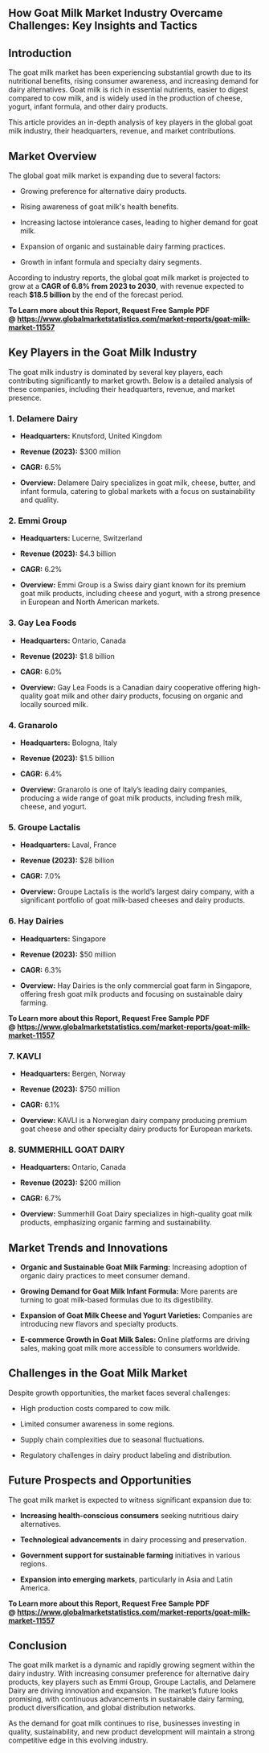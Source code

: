 <h2><strong>How Goat Milk Market Industry Overcame Challenges: Key Insights and Tactics</strong></h2><h2><strong>Introduction</strong></h2><p>The goat milk market has been experiencing substantial growth due to its nutritional benefits, rising consumer awareness, and increasing demand for dairy alternatives. Goat milk is rich in essential nutrients, easier to digest compared to cow milk, and is widely used in the production of cheese, yogurt, infant formula, and other dairy products.</p><p>This article provides an in-depth analysis of key players in the global goat milk industry, their headquarters, revenue, and market contributions.</p><h2>Market Overview</h2><p>The global goat milk market is expanding due to several factors:</p><ul data-spread="false"><li><p>Growing preference for alternative dairy products.</p></li><li><p>Rising awareness of goat milk's health benefits.</p></li><li><p>Increasing lactose intolerance cases, leading to higher demand for goat milk.</p></li><li><p>Expansion of organic and sustainable dairy farming practices.</p></li><li><p>Growth in infant formula and specialty dairy segments.</p></li></ul><p>According to industry reports, the global goat milk market is projected to grow at a <strong>CAGR of 6.8% from 2023 to 2030</strong>, with revenue expected to reach <strong>$18.5 billion</strong> by the end of the forecast period.</p><p><strong>To Learn more about this Report, Request Free Sample PDF @&nbsp;<a href="https://www.globalmarketstatistics.com/market-reports/goat-milk-market-11557">https://www.globalmarketstatistics.com/market-reports/goat-milk-market-11557</a></strong></p><h2>Key Players in the Goat Milk Industry</h2><p>The goat milk industry is dominated by several key players, each contributing significantly to market growth. Below is a detailed analysis of these companies, including their headquarters, revenue, and market presence.</p><h3>1. <strong>Delamere Dairy</strong></h3><ul data-spread="false"><li><p><strong>Headquarters:</strong> Knutsford, United Kingdom</p></li><li><p><strong>Revenue (2023):</strong> $300 million</p></li><li><p><strong>CAGR:</strong> 6.5%</p></li><li><p><strong>Overview:</strong> Delamere Dairy specializes in goat milk, cheese, butter, and infant formula, catering to global markets with a focus on sustainability and quality.</p></li></ul><h3>2. <strong>Emmi Group</strong></h3><ul data-spread="false"><li><p><strong>Headquarters:</strong> Lucerne, Switzerland</p></li><li><p><strong>Revenue (2023):</strong> $4.3 billion</p></li><li><p><strong>CAGR:</strong> 6.2%</p></li><li><p><strong>Overview:</strong> Emmi Group is a Swiss dairy giant known for its premium goat milk products, including cheese and yogurt, with a strong presence in European and North American markets.</p></li></ul><h3>3. <strong>Gay Lea Foods</strong></h3><ul data-spread="false"><li><p><strong>Headquarters:</strong> Ontario, Canada</p></li><li><p><strong>Revenue (2023):</strong> $1.8 billion</p></li><li><p><strong>CAGR:</strong> 6.0%</p></li><li><p><strong>Overview:</strong> Gay Lea Foods is a Canadian dairy cooperative offering high-quality goat milk and other dairy products, focusing on organic and locally sourced milk.</p></li></ul><h3>4. <strong>Granarolo</strong></h3><ul data-spread="false"><li><p><strong>Headquarters:</strong> Bologna, Italy</p></li><li><p><strong>Revenue (2023):</strong> $1.5 billion</p></li><li><p><strong>CAGR:</strong> 6.4%</p></li><li><p><strong>Overview:</strong> Granarolo is one of Italy&rsquo;s leading dairy companies, producing a wide range of goat milk products, including fresh milk, cheese, and yogurt.</p></li></ul><h3>5. <strong>Groupe Lactalis</strong></h3><ul data-spread="false"><li><p><strong>Headquarters:</strong> Laval, France</p></li><li><p><strong>Revenue (2023):</strong> $28 billion</p></li><li><p><strong>CAGR:</strong> 7.0%</p></li><li><p><strong>Overview:</strong> Groupe Lactalis is the world&rsquo;s largest dairy company, with a significant portfolio of goat milk-based cheeses and dairy products.</p></li></ul><h3>6. <strong>Hay Dairies</strong></h3><ul data-spread="false"><li><p><strong>Headquarters:</strong> Singapore</p></li><li><p><strong>Revenue (2023):</strong> $50 million</p></li><li><p><strong>CAGR:</strong> 6.3%</p></li><li><p><strong>Overview:</strong> Hay Dairies is the only commercial goat farm in Singapore, offering fresh goat milk products and focusing on sustainable dairy farming.</p></li></ul><p><strong>To Learn more about this Report, Request Free Sample PDF @&nbsp;<a href="https://www.globalmarketstatistics.com/market-reports/goat-milk-market-11557">https://www.globalmarketstatistics.com/market-reports/goat-milk-market-11557</a></strong></p><h3>7. <strong>KAVLI</strong></h3><ul data-spread="false"><li><p><strong>Headquarters:</strong> Bergen, Norway</p></li><li><p><strong>Revenue (2023):</strong> $750 million</p></li><li><p><strong>CAGR:</strong> 6.1%</p></li><li><p><strong>Overview:</strong> KAVLI is a Norwegian dairy company producing premium goat cheese and other specialty dairy products for European markets.</p></li></ul><h3>8. <strong>SUMMERHILL GOAT DAIRY</strong></h3><ul data-spread="false"><li><p><strong>Headquarters:</strong> Ontario, Canada</p></li><li><p><strong>Revenue (2023):</strong> $200 million</p></li><li><p><strong>CAGR:</strong> 6.7%</p></li><li><p><strong>Overview:</strong> Summerhill Goat Dairy specializes in high-quality goat milk products, emphasizing organic farming and sustainability.</p></li></ul><h2>Market Trends and Innovations</h2><ul data-spread="false"><li><p><strong>Organic and Sustainable Goat Milk Farming:</strong> Increasing adoption of organic dairy practices to meet consumer demand.</p></li><li><p><strong>Growing Demand for Goat Milk Infant Formula:</strong> More parents are turning to goat milk-based formulas due to its digestibility.</p></li><li><p><strong>Expansion of Goat Milk Cheese and Yogurt Varieties:</strong> Companies are introducing new flavors and specialty products.</p></li><li><p><strong>E-commerce Growth in Goat Milk Sales:</strong> Online platforms are driving sales, making goat milk more accessible to consumers worldwide.</p></li></ul><h2>Challenges in the Goat Milk Market</h2><p>Despite growth opportunities, the market faces several challenges:</p><ul data-spread="false"><li><p>High production costs compared to cow milk.</p></li><li><p>Limited consumer awareness in some regions.</p></li><li><p>Supply chain complexities due to seasonal fluctuations.</p></li><li><p>Regulatory challenges in dairy product labeling and distribution.</p></li></ul><h2>Future Prospects and Opportunities</h2><p>The goat milk market is expected to witness significant expansion due to:</p><ul data-spread="false"><li><p><strong>Increasing health-conscious consumers</strong> seeking nutritious dairy alternatives.</p></li><li><p><strong>Technological advancements</strong> in dairy processing and preservation.</p></li><li><p><strong>Government support for sustainable farming</strong> initiatives in various regions.</p></li><li><p><strong>Expansion into emerging markets</strong>, particularly in Asia and Latin America.</p></li></ul><p><strong>To Learn more about this Report, Request Free Sample PDF @&nbsp;<a href="https://www.globalmarketstatistics.com/market-reports/goat-milk-market-11557">https://www.globalmarketstatistics.com/market-reports/goat-milk-market-11557</a></strong></p><h2>Conclusion</h2><p>The goat milk market is a dynamic and rapidly growing segment within the dairy industry. With increasing consumer preference for alternative dairy products, key players such as Emmi Group, Groupe Lactalis, and Delamere Dairy are driving innovation and expansion. The market&rsquo;s future looks promising, with continuous advancements in sustainable dairy farming, product diversification, and global distribution networks.</p><p>As the demand for goat milk continues to rise, businesses investing in quality, sustainability, and new product development will maintain a strong competitive edge in this evolving industry.</p>
